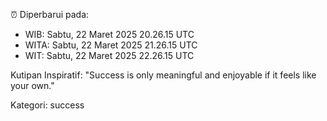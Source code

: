 ⏰ Diperbarui pada:
- WIB: Sabtu, 22 Maret 2025 20.26.15 UTC
- WITA: Sabtu, 22 Maret 2025 21.26.15 UTC
- WIT: Sabtu, 22 Maret 2025 22.26.15 UTC

Kutipan Inspiratif:
"Success is only meaningful and enjoyable if it feels like your own."


Kategori: success

